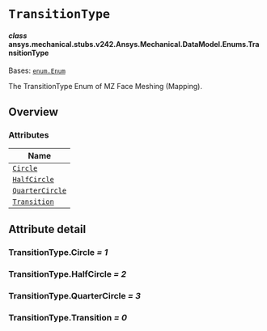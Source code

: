 # `TransitionType`



#### *class* ansys.mechanical.stubs.v242.Ansys.Mechanical.DataModel.Enums.TransitionType

Bases: [`enum.Enum`](https://docs.python.org/3/library/enum.html#enum.Enum)

The TransitionType Enum of MZ Face Meshing (Mapping).

<!-- !! processed by numpydoc !! -->

<a id="overview"></a>

## Overview

### Attributes

| Name |
| -------------------------------------------------- |
| [`Circle`](#TransitionType.Circle) |
| [`HalfCircle`](#TransitionType.HalfCircle) |
| [`QuarterCircle`](#TransitionType.QuarterCircle) |
| [`Transition`](#TransitionType.Transition) |

<a id="attribute-detail"></a>

## Attribute detail

<a id="TransitionType.Circle"></a>

### TransitionType.Circle *= 1*

<a id="TransitionType.HalfCircle"></a>

### TransitionType.HalfCircle *= 2*

<a id="TransitionType.QuarterCircle"></a>

### TransitionType.QuarterCircle *= 3*

<a id="TransitionType.Transition"></a>

### TransitionType.Transition *= 0*


